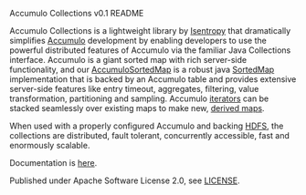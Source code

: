 
Accumulo Collections v0.1 README

Accumulo Collections is a lightweight library by [Isentropy](http://isentropy.com) that dramatically simplifies [Accumulo](https://accumulo.apache.org) development by enabling developers to use the powerful distributed features of Accumulo via the familiar Java Collections interface. Accumulo is a giant sorted map with rich server-side functionality, and our [AccumuloSortedMap](https://github.com/isentropy/accumulo-collections/blob/master/src/main/java/com/isentropy/accumulo/collections/AccumuloSortedMap.java) is a robust java [SortedMap](https://docs.oracle.com/javase/7/docs/api/java/util/SortedMap.html) implementation that is backed by an Accumulo table and provides extensive server-side features like entry timeout, aggregates, filtering, value transformation, partitioning and sampling. Accumulo [iterators](https://accumulo.apache.org/1.7/accumulo_user_manual.html#_iterators) can be stacked seamlessly over existing maps to make new, [derived maps](https://github.com/isentropy/accumulo-collections/wiki#derived-maps).

When used with a properly configured Accumulo and backing [HDFS](https://hadoop.apache.org/docs/stable/hadoop-project-dist/hadoop-hdfs/HdfsUserGuide.html), the collections are distributed, fault tolerant, concurrently accessible, fast and enormously scalable. 

Documentation is [here](https://github.com/isentropy/accumulo-collections/wiki).

Published under Apache Software License 2.0, see [LICENSE](https://github.com/isentropy/accumulo-collections/blob/master/LICENSE).
